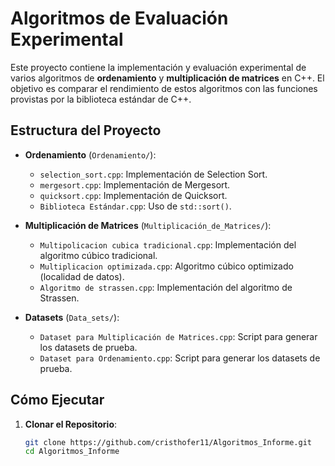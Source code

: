 # Algoritmos de Evaluación Experimental

Este proyecto contiene la implementación y evaluación experimental de varios algoritmos de **ordenamiento** y **multiplicación de matrices** en C++. El objetivo es comparar el rendimiento de estos algoritmos con las funciones provistas por la biblioteca estándar de C++.

## Estructura del Proyecto

- **Ordenamiento** (`Ordenamiento/`):
  - `selection_sort.cpp`: Implementación de Selection Sort.
  - `mergesort.cpp`: Implementación de Mergesort.
  - `quicksort.cpp`: Implementación de Quicksort.
  - `Biblioteca Estándar.cpp`: Uso de `std::sort()`.

- **Multiplicación de Matrices** (`Multiplicación_de_Matrices/`):
  - `Multipolicacion cubica tradicional.cpp`: Implementación del algoritmo cúbico tradicional.
  - `Multiplicacion optimizada.cpp`: Algoritmo cúbico optimizado (localidad de datos).
  - `Algoritmo de strassen.cpp`: Implementación del algoritmo de Strassen.

- **Datasets** (`Data_sets/`):
  - `Dataset para Multiplicación de Matrices.cpp`: Script para generar los datasets de prueba.
  - `Dataset para Ordenamiento.cpp`: Script para generar los datasets de prueba.

## Cómo Ejecutar

1. **Clonar el Repositorio**:
   ```bash
   git clone https://github.com/cristhofer11/Algoritmos_Informe.git
   cd Algoritmos_Informe

